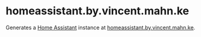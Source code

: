 # homeassistant.by.vincent.mahn.ke

Generates a [Home Assistant](https://www.home-assistant.io/) instance at [homeassistant.by.vincent.mahn.ke](https://homeassistant.by.vincent.mahn.ke).
